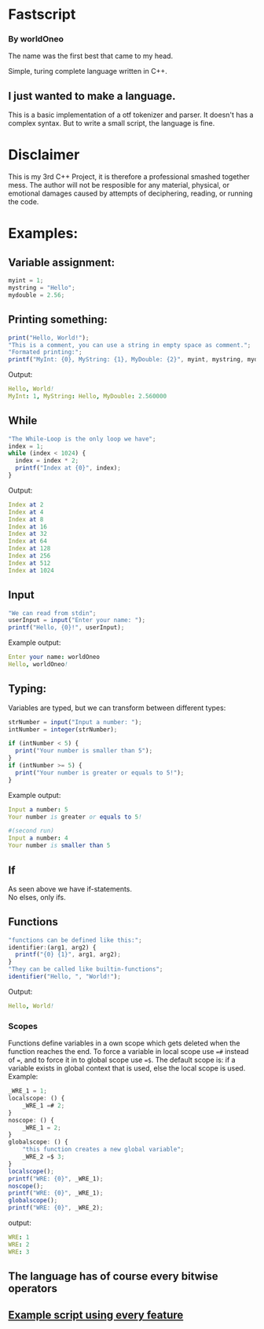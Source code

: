 # Fastscript

### By worldOneo

The name was the first best that came to my head.

Simple, turing complete language written in C++.

## I just wanted to make a language.

This is a basic implementation of a otf tokenizer and parser. It doesn't has a complex syntax. But to write a small script, the language is fine.

# Disclaimer
This is my 3rd C++ Project, it is therefore a professional smashed together mess.
The author will not be resposible for any material, physical, or emotional damages caused
by attempts of deciphering, reading, or running the code.

# Examples:

## Variable assignment:

```js
myint = 1;
mystring = "Hello";
mydouble = 2.56;
```

## Printing something:

```js
print("Hello, World!");
"This is a comment, you can use a string in empty space as comment.";
"Formated printing:";
printf("MyInt: {0}, MyString: {1}, MyDouble: {2}", myint, mystring, mydouble);
```

Output:

```nim
Hello, World!
MyInt: 1, MyString: Hello, MyDouble: 2.560000
```

## While

```js
"The While-Loop is the only loop we have";
index = 1;
while (index < 1024) {
  index = index * 2;
  printf("Index at {0}", index);
}
```

Output:

```nim
Index at 2
Index at 4
Index at 8
Index at 16
Index at 32
Index at 64
Index at 128
Index at 256
Index at 512
Index at 1024
```

## Input

```js
"We can read from stdin";
userInput = input("Enter your name: ");
printf("Hello, {0}!", userInput);
```

Example output:

```nim
Enter your name: worldOneo
Hello, worldOneo!
```

## Typing:

Variables are typed, but we can transform between different types:

```js
strNumber = input("Input a number: ");
intNumber = integer(strNumber);

if (intNumber < 5) {
  print("Your number is smaller than 5");
}
if (intNumber >= 5) {
  print("Your number is greater or equals to 5!");
}
```

Example output:

```nim
Input a number: 5
Your number is greater or equals to 5!

#(second run)
Input a number: 4
Your number is smaller than 5
```

## If

As seen above we have if-statements.  
No elses, only ifs.

## Functions

```js
"functions can be defined like this:";
identifier:(arg1, arg2) {
  printf("{0} {1}", arg1, arg2);
}
"They can be called like builtin-functions";
identifier("Hello, ", "World!");
```

Output:

```nim
Hello, World!
```

### Scopes

Functions define variables in a own scope which gets deleted when the function reaches the end.
To force a variable in local scope use `=#` instead of `=`, and to force it in to global scope use `=$`.
The default scope is:
if a variable exists in global context that is used, else the local scope is used.
Example:

```js
_WRE_1 = 1;
localscope: () {
    _WRE_1 =# 2;
}
noscope: () {
    _WRE_1 = 2;
}
globalscope: () {
    "this function creates a new global variable";
    _WRE_2 =$ 3;
}
localscope();
printf("WRE: {0}", _WRE_1);
noscope();
printf("WRE: {0}", _WRE_1);
globalscope();
printf("WRE: {0}", _WRE_2);
```
output:

```nim
WRE: 1
WRE: 2
WRE: 3
```

## The language has of course every bitwise operators

## [Example script using every feature](https://github.com/worldOneo/fastscript/blob/master/script.fsc)
